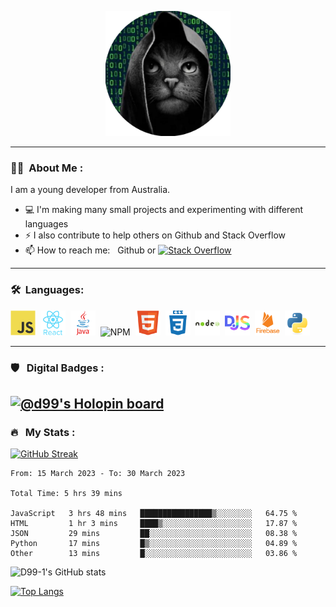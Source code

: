 <p align="center"><img src="https://github.com/D99-1/D99-1/blob/main/My%20project-1%20(1).png" width="200" /></p>
<p align="center">
 
---
 
### :technologist: &nbsp;About Me :

I am a young developer from Australia.

- 💻 I'm making many small projects and experimenting with different languages
- ⚡ I also contribute to help others on Github and Stack Overflow
- 📫 How to reach me: &nbsp; Github or [![Stack Overflow](https://img.shields.io/badge/Stack%20Overflow-orange)](https://stackoverflow.com/users/16370345/dhyan-tanna)

---

### 🛠 &nbsp;Languages:

<p>
<img src="https://github.com/devicons/devicon/blob/master/icons/javascript/javascript-original.svg" title="JavaScript" alt="JavaScript" width="40" height="40"/>&nbsp;
 <img src="https://github.com/devicons/devicon/blob/master/icons/react/react-original-wordmark.svg" title="React" alt="React" width="40" height="40"/>&nbsp;
<img src="https://github.com/devicons/devicon/blob/master/icons/java/java-original-wordmark.svg" title="Java" alt="Java" width="40" height="40"/>&nbsp;
<img src="https://cdn.jsdelivr.net/gh/devicons/devicon/icons/npm/npm-original-wordmark.svg" title="NPM" alt="NPM" width="40" height="40"/>&nbsp;
 <img src="https://github.com/devicons/devicon/blob/master/icons/html5/html5-original.svg" title="HTML5" alt="HTML" width="40" height="40"/>&nbsp;
<img src="https://github.com/devicons/devicon/blob/master/icons/css3/css3-plain-wordmark.svg"  title="CSS3" alt="CSS" width="40" height="40"/>&nbsp;
<img src="https://github.com/devicons/devicon/blob/master/icons/nodejs/nodejs-original-wordmark.svg" title="NodeJS" alt="NodeJS" width="40" height="40"/>&nbsp;
<img src="https://github.com/devicons/devicon/blob/master/icons/discordjs/discordjs-original.svg" title="DiscordJS" alt="DiscordJS" width="40" height="40"/>&nbsp;
<img src="https://github.com/devicons/devicon/blob/master/icons/firebase/firebase-plain-wordmark.svg" title="Firebase" alt="Firebase" width="40" height="40"/>&nbsp;
<img src="https://github.com/devicons/devicon/blob/master/icons/python/python-original.svg" title="Python" alt="Python" width="40" height="40"/>&nbsp;
</p>

---
### 🛡️ &nbsp; Digital Badges :

[![@d99's Holopin board](https://holopin.me/d99)](https://holopin.io/@d99)
---

### 🔥 &nbsp; My Stats :


[![GitHub Streak](http://github-readme-streak-stats.herokuapp.com?user=d99-1&theme=tokyonight&background=000000)](https://github.com/D99-1)

<!--START_SECTION:waka-->

```text
From: 15 March 2023 - To: 30 March 2023

Total Time: 5 hrs 39 mins

JavaScript   3 hrs 48 mins   ████████████████▒░░░░░░░░   64.75 %
HTML         1 hr 3 mins     ████▒░░░░░░░░░░░░░░░░░░░░   17.87 %
JSON         29 mins         ██░░░░░░░░░░░░░░░░░░░░░░░   08.38 %
Python       17 mins         █▒░░░░░░░░░░░░░░░░░░░░░░░   04.89 %
Other        13 mins         █░░░░░░░░░░░░░░░░░░░░░░░░   03.86 %
```

<!--END_SECTION:waka-->

![D99-1's GitHub stats](https://github-readme-stats.vercel.app/api?username=d99-1&show_icons=true&theme=highcontrast)

[![Top Langs](https://github-readme-stats.vercel.app/api/top-langs/?username=d99-1&layout=compact&theme=tokyonight)](https://github.com/D99-1)



